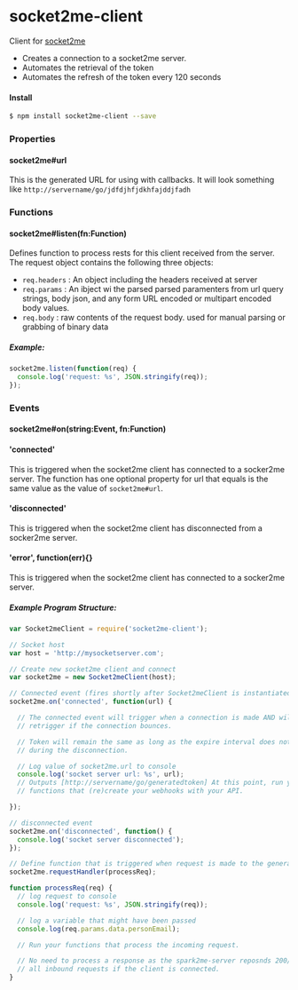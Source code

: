 # socket2me-client
Client for [socket2me](https://github.com/nmarus/socket2me)

* Creates a connection to a socket2me server.
* Automates the retrieval of the token
* Automates the refresh of the token every 120 seconds

#### Install

```bash
$ npm install socket2me-client --save
```

### Properties

#### socket2me#url
This is the generated URL for using with callbacks. It will look something like `http://servername/go/jdfdjhfjdkhfajddjfadh`

### Functions

#### socket2me#listen(fn:Function)
Defines function to process rests for this client received from the server. The request object contains the following three objects:

* `req.headers` : An object including the headers received at server
* `req.params` : An ibject wi the parsed parsed paramenters from url query
  strings, body json, and any form URL encoded or multipart encoded body values.
* `req.body` : raw contents of the request body. used for manual parsing or
  grabbing of binary data

##### Example:
```js
socket2me.listen(function(req) {
  console.log('request: %s', JSON.stringify(req));
});
```

### Events

#### socket2me#on(string:Event, fn:Function)

#### 'connected'
This is triggered when the socket2me client has connected to a socker2me server. The function has one optional property for url that equals is the same value as the value of `socket2me#url`.

#### 'disconnected'
This is triggered when the socket2me client has disconnected from a socker2me
server.

#### 'error', function(err){}
This is triggered when the socket2me client has connected to a socker2me server.

##### Example Program Structure:
```js
var Socket2meClient = require('socket2me-client');

// Socket host
var host = 'http://mysocketserver.com';

// Create new socket2me client and connect
var socket2me = new Socket2meClient(host);

// Connected event (fires shortly after Socket2meClient is instantiated)
socket2me.on('connected', function(url) {

  // The connected event will trigger when a connection is made AND will
  // retrigger if the connection bounces.

  // Token will remain the same as long as the expire interval does not lapse
  // during the disconnection.

  // Log value of socket2me.url to console
  console.log('socket server url: %s', url);
  // Outputs [http://servername/go/generatedtoken] At this point, run your
  // functions that (re)create your webhooks with your API.

});

// disconnected event
socket2me.on('disconnected', function() {
  console.log('socket server disconnected');
});

// Define function that is triggered when request is made to the generated url
socket2me.requestHandler(processReq);

function processReq(req) {
  // log request to console
  console.log('request: %s', JSON.stringify(req));

  // log a variable that might have been passed
  console.log(req.params.data.personEmail);

  // Run your functions that process the incoming request.

  // No need to process a response as the spark2me-server reposnds 200/OK for
  // all inbound requests if the client is connected.
}

```
